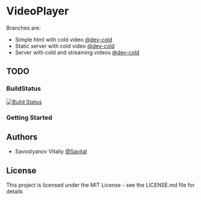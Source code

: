 # VideoPlayer
Branches are:


* Simple html with cold video [@dev-cold](https://github.com/Savital/VideoPlayer/tree/dev-cold)
* Static server with cold video [@dev-cold](https://github.com/Savital/VideoPlayer/tree/dev-static_server)
* Server with cold and streaming videos [@dev-cold](https://github.com/Savital/VideoPlayer/tree/dev-stream_and_cold)

## TODO
### BuildStatus

[![Build Status](https://travis-ci.com/Savital/VideoPlayer.svg?branch=master)](https://travis-ci.com/Savital/VideoPlayer)
### Getting Started 


## Authors

* Savostyanov Vitaliy [@Savital](https://github.com/Savital)

## License

This project is licensed under the MIT License - see the LICENSE.md file for details
